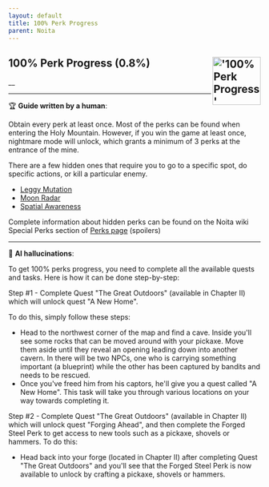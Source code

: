 ```yaml
---
layout: default
title: 100% Perk Progress
parent: Noita
---
```


## 100% Perk Progress (0.8%) <img align="right" src="https://cdn.cloudflare.steamstatic.com/steamcommunity/public/images/apps/881100/4a730e833b0b3d1c626ea5036db56e81054b7d7b.jpg" alt="'100% Perk Progress' achievement icon" width="96" height="96">

__

---

:trophy: **Guide written by a human**:

Obtain every perk at least once. Most of the perks can be found when entering the Holy Mountain. However, if you win the game at least once, nightmare mode will unlock, which grants a minimum of 3 perks at the entrance of the mine.

There are a few hidden ones that require you to go to a specific spot, do specific actions, or kill a particular enemy.

- [Leggy Mutation](https://noita.wiki.gg/wiki/Leggy_Mutation)
- [Moon Radar](https://noita.wiki.gg/wiki/Moon_Radar)
- [Spatial Awareness](https://noita.wiki.gg/wiki/Spatial_Awareness)

Complete information about hidden perks can be found on the Noita wiki Special Perks section of [Perks page](https://noita.wiki.gg/wiki/Perks#Special_Perks) (spoilers)

---

:robot: **AI hallucinations**:

To get 100% perks progress, you need to complete all the available quests and tasks. Here is how it can be done step-by-step:

Step #1 - Complete Quest "The Great Outdoors" (available in Chapter II) which will unlock quest "A New Home".

To do this, simply follow these steps:

- Head to the northwest corner of the map and find a cave. Inside you'll see some rocks that can be moved around with your pickaxe. Move them aside until they reveal an opening leading down into another cavern. In there will be two NPCs, one who is carrying something important (a blueprint) while the other has been captured by bandits and needs to be rescued.
- Once you've freed him from his captors, he'll give you a quest called "A New Home". This task will take you through various locations on your way towards completing it.

Step #2 - Complete Quest "The Great Outdoors" (available in Chapter II) which will unlock quest "Forging Ahead", and then complete the Forged Steel Perk to get access to new tools such as a pickaxe, shovels or hammers.
To do this:

- Head back into your forge (located in Chapter II) after completing Quest "The Great Outdoors" and you'll see that the Forged Steel Perk is now available to unlock by crafting a pickaxe, shovels or hammers.
